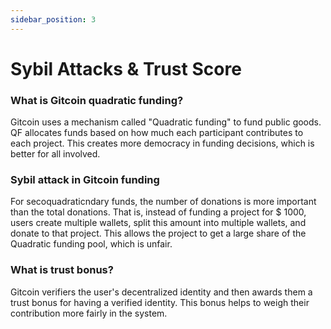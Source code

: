 ```yaml
---
sidebar_position: 3
---
```


# Sybil Attacks & Trust Score

### What is Gitcoin quadratic funding?

Gitcoin uses a mechanism called "Quadratic funding" to fund public goods. QF allocates funds based on how much each participant contributes to each project. This creates more democracy in funding decisions, which is better for all involved.

### Sybil attack in Gitcoin funding

For secoquadraticndary funds, the number of donations is more important than the total donations. That is, instead of funding a project for $ 1000, users create multiple wallets, split this amount into multiple wallets, and donate to that project. This allows the project to get a large share of the Quadratic funding pool, which is unfair.

### What is trust bonus?

Gitcoin verifiers the user's decentralized identity and then awards them a trust bonus for having a verified identity. This bonus helps to weigh their contribution more fairly in the system.
